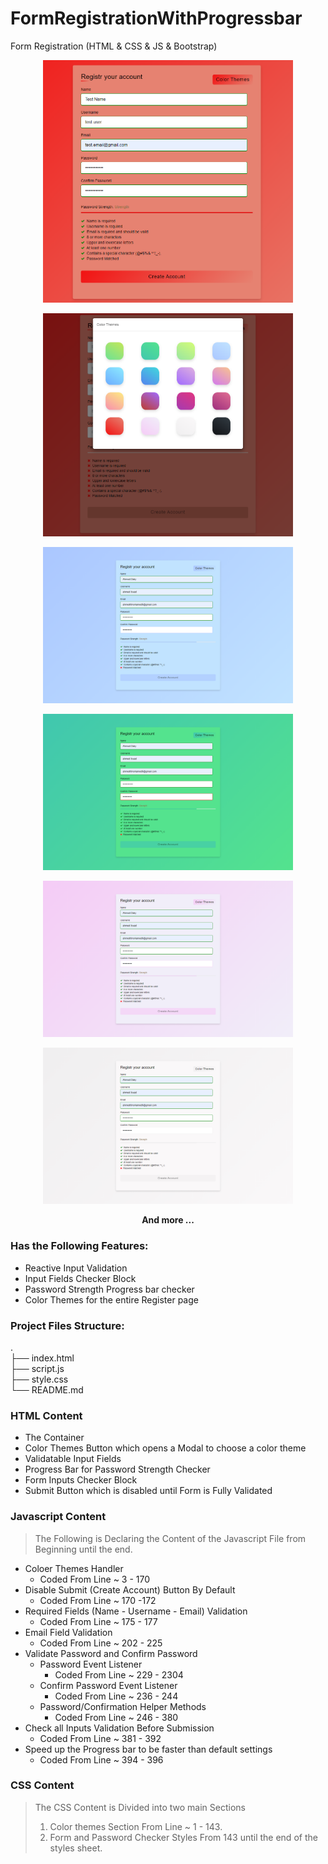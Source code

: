 # FormRegistrationWithProgressbar

Form Registration (HTML &amp; CSS &amp; JS &amp; Bootstrap)

<p align="center">
  <img src="register.png" width="400" />
</p>

<p align="center">
  <img src="./screenshots/themes.png" width="400" />
</p>

<p align="center">
  <img src="./screenshots/blue-1.png" width="400" />
</p>

<p align="center">
  <img src="./screenshots/green-2.png" width="400" />
</p>

<p align="center">
  <img src="./screenshots/pink.png" width="400" />
</p>

<p align="center">
  <img src="./screenshots/white.png" width="400" />
</p>

<p align="center">
  <strong>And more ...</strong>
</p>

### Has the Following Features:

* Reactive Input Validation
* Input Fields Checker Block
* Password Strength Progress bar checker
* Color Themes for the entire Register page

### Project Files Structure:

.  
├── index.html              
├── script.js  
├── style.css  
└── README.md

### HTML Content

* The Container
* Color Themes Button which opens a Modal to choose a color theme
* Validatable Input Fields
* Progress Bar for Password Strength Checker
* Form Inputs Checker Block
* Submit Button which is disabled until Form is Fully Validated


### Javascript Content

> The Following is Declaring the Content of the Javascript File from Beginning until the end. 

* Coloer Themes Handler   
    * Coded From Line ~ 3 - 170 
* Disable Submit (Create Account) Button By Default
    * Coded From Line ~ 170 -172
* Required Fields (Name - Username - Email) Validation
    * Coded From Line ~ 175 - 177
* Email Field Validation
    * Coded From Line ~ 202 - 225
* Validate Password and Confirm Password
    * Password Event Listener
        * Coded From Line ~ 229 - 2304
    * Confirm Password Event Listener
        * Coded From Line ~ 236 - 244
    * Password/Confirmation Helper Methods
        * Coded From Line ~ 246 - 380
* Check all Inputs Validation Before Submission
    * Coded From Line ~ 381 - 392
* Speed up the Progress bar to be faster than default settings
    * Coded From Line ~ 394 - 396

### CSS Content

> The CSS Content is Divided into two main Sections  
> 1. Color themes Section From Line ~ 1 - 143.
> 2. Form and Password Checker Styles From 143 until the end of the styles sheet.
